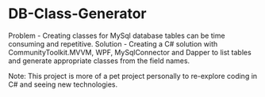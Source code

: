 # DB-Class-Generator

Problem - Creating classes for MySql database tables can be time consuming and repetitive. 
Solution - Creating a C# solution with CommunityToolkit.MVVM, WPF, MySqlConnector and Dapper to list tables and generate appropriate classes from the field names.

Note: This project is more of a pet project personally to re-explore coding in C# and seeing new technologies.
